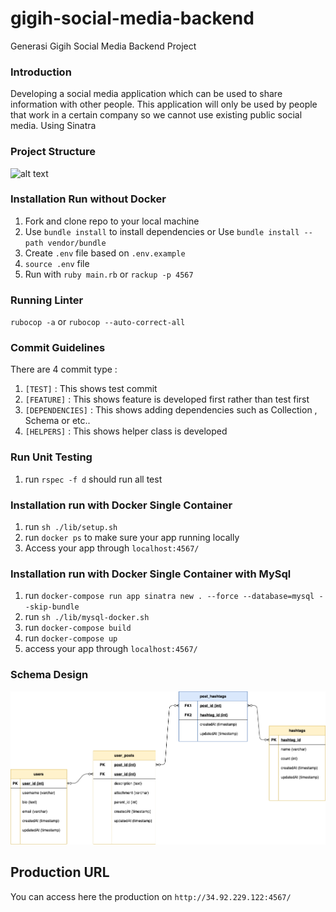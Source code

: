 # gigih-social-media-backend

Generasi Gigih Social Media Backend Project

### Introduction

Developing a social media application which can be used to share information with other people. This application will only be used by people that work in a certain company so we cannot use existing public social media. Using Sinatra

### Project Structure

![alt text](https://github.com/rachfiandj07/gojek-social-media-backend/blob/main/Screen%20Shot%202021-08-21%20at%2000.00.57.png)
### Installation Run without Docker

1. Fork and clone repo to your local machine
2. Use `bundle install` to install dependencies or Use `bundle install --path vendor/bundle`
3. Create `.env` file based on `.env.example`
4. `source .env` file
5. Run with `ruby main.rb` or `rackup -p 4567`
### Running Linter

`rubocop -a` or `rubocop --auto-correct-all`

### Commit Guidelines

There are 4 commit type :

1. `[TEST]` : This shows test commit
2. `[FEATURE]` : This shows feature is developed first rather than test first
3. `[DEPENDENCIES]` : This shows adding dependencies such as Collection , Schema or etc..
4. `[HELPERS]` : This shows helper class is developed

### Run Unit Testing

1. run `rspec -f d` should run all test

### Installation run with Docker Single Container

1. run `sh ./lib/setup.sh`
2. run `docker ps` to make sure your app running locally
3. Access your app through `localhost:4567/`

### Installation run with Docker Single Container with MySql

1. run `docker-compose run app sinatra new . --force --database=mysql --skip-bundle `
2. run `sh ./lib/mysql-docker.sh`
3. run `docker-compose build`
4. run `docker-compose up`
5. access your app through `localhost:4567/`

### Schema Design

![alt text](https://github.com/rachfiandj07/gigih-social-media-backend/blob/main/assets/social-media-db-schema-design%20(1)%20(1).png)

## Production URL

You can access here the production on
`http://34.92.229.122:4567/`
